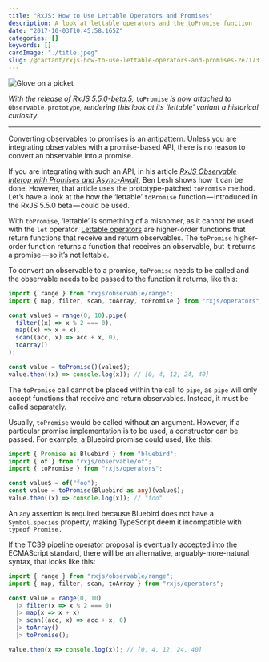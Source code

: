```yaml
---
title: "RxJS: How to Use Lettable Operators and Promises"
description: A look at lettable operators and the toPromise function
date: "2017-10-03T10:45:58.165Z"
categories: []
keywords: []
cardImage: "./title.jpeg"
slug: /@cartant/rxjs-how-to-use-lettable-operators-and-promises-2e717313bf76
---
```


![Glove on a picket](title.jpeg "Photo by Gary Bendig on Unsplash")

_With the release of_ [_RxJS 5.5.0-beta.5_](https://github.com/ReactiveX/rxjs/blob/5.5.0-beta.5/CHANGELOG.md#550-beta5-2017-10-06)_,_ `toPromise` _is now attached to_ `Observable.prototype`_, rendering this look at its ‘lettable’ variant a historical curiosity_.

---

Converting observables to promises is an antipattern. Unless you are integrating observables with a promise-based API, there is no reason to convert an observable into a promise.

If you are integrating with such an API, in his article [_RxJS Observable interop with Promises and Async-Await_](https://medium.com/@benlesh/rxjs-observable-interop-with-promises-and-async-await-bebb05306875), Ben Lesh shows how it can be done. However, that article uses the prototype-patched `toPromise` method. Let’s have a look at the how the ‘lettable’ `toPromise` function — introduced in the RxJS 5.5.0 beta — could be used.

With `toPromise`, ‘lettable’ is something of a misnomer, as it cannot be used with the `let` operator. [Lettable operators](/understanding-lettable-operators/) are higher-order functions that return functions that receive and return observables. The `toPromise` higher-order function returns a function that receives an observable, but it returns a promise — so it’s not lettable.

To convert an observable to a promise, `toPromise` needs to be called and the observable needs to be passed to the function it returns, like this:

```ts
import { range } from "rxjs/observable/range";
import { map, filter, scan, toArray, toPromise } from "rxjs/operators";

const value$ = range(0, 10).pipe(
  filter((x) => x % 2 === 0),
  map((x) => x + x),
  scan((acc, x) => acc + x, 0),
  toArray()
);

const value = toPromise()(value$);
value.then((x) => console.log(x)); // [0, 4, 12, 24, 40]
```

The `toPromise` call cannot be placed within the call to `pipe`, as `pipe` will only accept functions that receive and return observables. Instead, it must be called separately.

Usually, `toPromise` would be called without an argument. However, if a particular promise implementation is to be used, a constructor can be passed. For example, a Bluebird promise could used, like this:

```ts
import { Promise as Bluebird } from "bluebird";
import { of } from "rxjs/observable/of";
import { toPromise } from "rxjs/operators";

const value$ = of("foo");
const value = toPromise(Bluebird as any)(value$);
value.then((x) => console.log(x)); // "foo"
```

An `any` assertion is required because Bluebird does not have a `Symbol.species` property, making TypeScript deem it incompatible with `typeof Promise.`

If the [TC39 pipeline operator proposal](/pipelining-lettable-operators/) is eventually accepted into the ECMAScript standard, there will be an alternative, arguably-more-natural syntax, that looks like this:

```ts
import { range } from "rxjs/observable/range";
import { map, filter, scan, toArray } from "rxjs/operators";

const value = range(0, 10)
  |> filter(x => x % 2 === 0)
  |> map(x => x + x)
  |> scan((acc, x) => acc + x, 0)
  |> toArray()
  |> toPromise();

value.then(x => console.log(x)); // [0, 4, 12, 24, 40]
```
